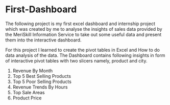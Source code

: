 # First-Dashboard

The following project is my first excel dashboard and internship project which was created by me to analyse the insights of sales data provided by the MeriSkill Information Service to take out some useful data and present them into the interactive dashboard.

For this project I learned to create the pivot tables in Excel and How to do data analysis of the data. The Dashboard contains following insights in form of interactive pivot tables with two slicers namely, product and city.

1) Revenue By Month
2) Top 5 Best Selling Products
3) Top 5 Poor Selling Products
4) Revenue Trends By Hours
5) Top Sale Areas
6) Product Price
